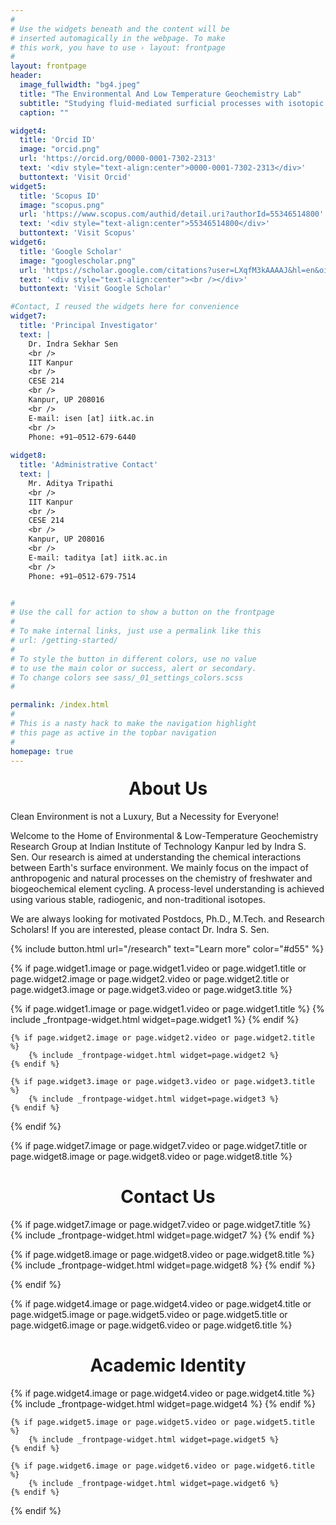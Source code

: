 ```yaml
---
#
# Use the widgets beneath and the content will be
# inserted automagically in the webpage. To make
# this work, you have to use › layout: frontpage
#
layout: frontpage
header:
  image_fullwidth: "bg4.jpeg"
  title: "The Environmental And Low Temperature Geochemistry Lab"
  subtitle: "Studying fluid-mediated surficial processes with isotopic precision"
  caption: ""

widget4:
  title: 'Orcid ID'
  image: "orcid.png"
  url: 'https://orcid.org/0000-0001-7302-2313'
  text: '<div style="text-align:center">0000-0001-7302-2313</div>'
  buttontext: 'Visit Orcid'
widget5:
  title: 'Scopus ID'
  image: "scopus.png"
  url: 'https://www.scopus.com/authid/detail.uri?authorId=55346514800'
  text: '<div style="text-align:center">55346514800</div>'
  buttontext: 'Visit Scopus'
widget6:
  title: 'Google Scholar'
  image: "googlescholar.png"
  url: 'https://scholar.google.com/citations?user=LXqfM3kAAAAJ&hl=en&oi=ao'
  text: '<div style="text-align:center"><br /></div>'
  buttontext: 'Visit Google Scholar'

#Contact, I reused the widgets here for convenience
widget7:
  title: 'Principal Investigator'
  text: |
    Dr. Indra Sekhar Sen
    <br />
    IIT Kanpur
    <br />
    CESE 214
    <br />
    Kanpur, UP 208016
    <br />
    E-mail: isen [at] iitk.ac.in
    <br />
    Phone: +91—0512-679-6440
    
widget8:
  title: 'Administrative Contact'
  text: |
    Mr. Aditya Tripathi
    <br />
    IIT Kanpur
    <br />
    CESE 214
    <br />
    Kanpur, UP 208016
    <br />
    E-mail: taditya [at] iitk.ac.in
    <br />
    Phone: +91—0512-679-7514


#
# Use the call for action to show a button on the frontpage
#
# To make internal links, just use a permalink like this
# url: /getting-started/
#
# To style the button in different colors, use no value
# to use the main color or success, alert or secondary.
# To change colors see sass/_01_settings_colors.scss
#

permalink: /index.html
#
# This is a nasty hack to make the navigation highlight
# this page as active in the topbar navigation
#
homepage: true
---
```

<div class="row l15 r15">
<h1 style="margin-top:20px;text-align:center">About Us</h1>
<div class="masthead-caption" style="text-align:left">
Clean Environment is not a Luxury,
But a Necessity for Everyone!
</div>
<p>Welcome to the Home of Environmental & Low-Temperature Geochemistry Research Group at Indian Institute of Technology Kanpur led by Indra S. Sen. Our research is aimed at understanding the chemical interactions between Earth's surface environment. We mainly focus on the impact of anthropogenic and natural processes on the chemistry of freshwater and biogeochemical element cycling. A process-level understanding is achieved using various stable, radiogenic, and non-traditional isotopes.</p>
<p>We are always looking for motivated Postdocs, Ph.D., M.Tech. and Research Scholars! If you are interested, please contact Dr. Indra S. Sen.</p>
</div>

{% include button.html url="/research" text="Learn more" color="#d55" %}

{% if page.widget1.image or page.widget1.video or page.widget1.title or page.widget2.image or page.widget2.video or page.widget2.title or page.widget3.image or page.widget3.video or page.widget3.title %}
<div class="row t30">
	{% if page.widget1.image or page.widget1.video or page.widget1.title %}
		{% include _frontpage-widget.html widget=page.widget1 %}
	{% endif %}

	{% if page.widget2.image or page.widget2.video or page.widget2.title %}
		{% include _frontpage-widget.html widget=page.widget2 %}
	{% endif %}

	{% if page.widget3.image or page.widget3.video or page.widget3.title %}
		{% include _frontpage-widget.html widget=page.widget3 %}
	{% endif %}
	
	
	
</div><!-- /.row -->

{% endif %}

{% if page.widget7.image or page.widget7.video or page.widget7.title or page.widget8.image or page.widget8.video or page.widget8.title %}
<div id="contact" class="row t30 l15 r15">
  <h1 style="text-align:center">Contact Us</h1>
  {% if page.widget7.image or page.widget7.video or page.widget7.title %}
    {% include _frontpage-widget.html widget=page.widget7 %}
  {% endif %}

  {% if page.widget8.image or page.widget8.video or page.widget8.title %}
    {% include _frontpage-widget.html widget=page.widget8 %}
  {% endif %}
</div><!-- /.row -->
{% endif %}

{% if page.widget4.image or page.widget4.video or page.widget4.title or page.widget5.image or page.widget5.video or page.widget5.title or page.widget6.image or page.widget6.video or page.widget6.title %}
<div class="row t30 l15 r15">
    <h1 style="text-align:center">Academic Identity</h1>
    {% if page.widget4.image or page.widget4.video or page.widget4.title %}
        {% include _frontpage-widget.html widget=page.widget4 %}
    {% endif %}

    {% if page.widget5.image or page.widget5.video or page.widget5.title %}
        {% include _frontpage-widget.html widget=page.widget5 %}
    {% endif %}

    {% if page.widget6.image or page.widget6.video or page.widget6.title %}
        {% include _frontpage-widget.html widget=page.widget6 %}
    {% endif %}
</div><!-- /.row -->
{% endif %}